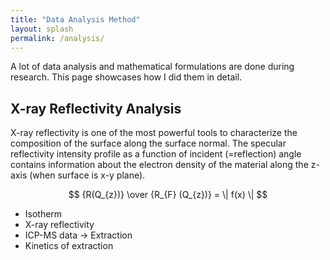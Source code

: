 ```yaml
---
title: "Data Analysis Method"
layout: splash
permalink: /analysis/
---
```


A lot of data analysis and mathematical formulations are done during research. This page showcases how I did them in detail.

## X-ray Reflectivity Analysis

X-ray reflectivity is one of the most powerful tools to characterize the composition of the surface along the surface normal.
The specular reflectivity intensity profile as a function of incident (=reflection) angle contains information about the electron density of the material along the z-axis (when surface is x-y plane).

$$ {R(Q_{z})} \over {R_{F} (Q_{z})} = \| f(x) \| $$

* Isotherm
* X-ray reflectivity
* ICP-MS data -> Extraction
* Kinetics of extraction